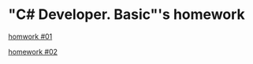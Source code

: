 # "C# Developer. Basic"'s homework 

[homwork #01](./hw01/index.md)

[homework #02](./hw02/index.md)
